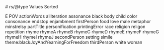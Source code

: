 <?xml version="1.0" encoding="UTF-8"?># rs/@type Values Sorted

E
POV
actionWords
alliteration
assonance
black
body
child
color
consonance
endstop
enjambment
firstPerson
food
love
male
metaphor
minstrelsy
partTitle
personification
printingError
race
religion
religon
repetition
rhyme
rhymeA
rhymeB
rhymeC
rhymeD
rhymeE
rhymeF
rhymeG
rhymeH
rhymeI
rhymeJ
secondPerson
setting
simile
theme:blackJoyAndYearningForFreedom
thirdPerson
white
woman